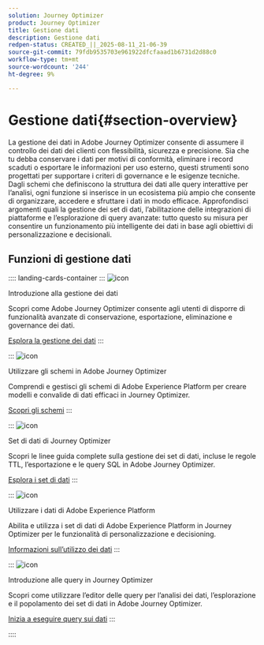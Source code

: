 ```yaml
---
solution: Journey Optimizer
product: Journey Optimizer
title: Gestione dati
description: Gestione dati
redpen-status: CREATED_||_2025-08-11_21-06-39
source-git-commit: 79fdb9535703e961922dfcfaaad1b6731d2d88c0
workflow-type: tm+mt
source-wordcount: '244'
ht-degree: 9%

---
```



# Gestione dati{#section-overview}

La gestione dei dati in Adobe Journey Optimizer consente di assumere il controllo dei dati dei clienti con flessibilità, sicurezza e precisione. Sia che tu debba conservare i dati per motivi di conformità, eliminare i record scaduti o esportare le informazioni per uso esterno, questi strumenti sono progettati per supportare i criteri di governance e le esigenze tecniche. Dagli schemi che definiscono la struttura dei dati alle query interattive per l’analisi, ogni funzione si inserisce in un ecosistema più ampio che consente di organizzare, accedere e sfruttare i dati in modo efficace. Approfondisci argomenti quali la gestione dei set di dati, l’abilitazione delle integrazioni di piattaforme e l’esplorazione di query avanzate: tutto questo su misura per consentire un funzionamento più intelligente dei dati in base agli obiettivi di personalizzazione e decisionali.

## Funzioni di gestione dati

:::: landing-cards-container
:::
![icon](https://cdn.experienceleague.adobe.com/icons/book.svg)

Introduzione alla gestione dei dati

Scopri come Adobe Journey Optimizer consente agli utenti di disporre di funzionalità avanzate di conservazione, esportazione, eliminazione e governance dei dati.

[Esplora la gestione dei dati](../using/data/gs-data.md)
:::

:::
![icon](https://cdn.experienceleague.adobe.com/icons/puzzle-piece.svg)

Utilizzare gli schemi in Adobe Journey Optimizer

Comprendi e gestisci gli schemi di Adobe Experience Platform per creare modelli e convalide di dati efficaci in Journey Optimizer.

[Scopri gli schemi](../using/data/get-started-schemas.md)
:::

:::
![icon](https://cdn.experienceleague.adobe.com/icons/database.svg)

Set di dati di Journey Optimizer

Scopri le linee guida complete sulla gestione dei set di dati, incluse le regole TTL, l’esportazione e le query SQL in Adobe Journey Optimizer.

[Esplora i set di dati](datasets-landing-page.md)
:::

:::
![icon](https://cdn.experienceleague.adobe.com/icons/bullseye.svg)

Utilizzare i dati di Adobe Experience Platform

Abilita e utilizza i set di dati di Adobe Experience Platform in Journey Optimizer per le funzionalità di personalizzazione e decisioning.

[Informazioni sull’utilizzo dei dati](../using/data/lookup-aep-data.md)
:::

:::
![icon](https://cdn.experienceleague.adobe.com/icons/chart-line.svg)

Introduzione alle query in Journey Optimizer

Scopri come utilizzare l’editor delle query per l’analisi dei dati, l’esplorazione e il popolamento dei set di dati in Adobe Journey Optimizer.

[Inizia a eseguire query sui dati](../using/data/get-started-queries.md)
:::

::::
